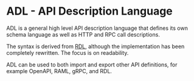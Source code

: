 # ADL - API Description Language

ADL is a general high level API description language that defines its own schema language as well as HTTP and RPC call
descriptions.

The syntax is derived from [RDL](https://github.com/ardielle), although the implementation has been
completely rewritten. The focus is on readability.

ADL can be used to both import and export other API definitions, for example OpenAPI, RAML, gRPC, and RDL.


